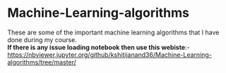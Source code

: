 # Machine-Learning-algorithms
These are some of the important machine learning algorithms that I have done during my course.<br>
<B>If there is any issue loading notebook then use this webiste</B>:- https://nbviewer.jupyter.org/github/kshitijanand36/Machine-Learning-algorithms/tree/master/

